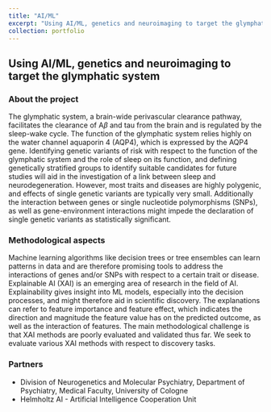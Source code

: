 ```yaml
---
title: "AI/ML"
excerpt: "Using AI/ML, genetics and neuroimaging to target the glymphatic system<br/><br/><img src='/images/The-Blind-Men-and-the-Elephant.png' height='30'> <style='color:gray;font-size:5px'> Image: Daigneault, Pierre-Marc. (2013) Methodological Innovations Online. 28. 82-89. 10.4256/mio.2013.015. </style>"
collection: portfolio
---
```

## Using AI/ML, genetics and neuroimaging to target the glymphatic system


### About the project
The glymphatic system, a brain-wide perivascular clearance pathway, facilitates the clearance of A$\beta$ and tau from the brain and is regulated by the sleep-wake cycle. The function of the glymphatic system relies highly on the water channel aquaporin 4 (AQP4), which is expressed by the AQP4 gene.
Identifying genetic variants of risk with respect to the function of the glymphatic system and the role of sleep on its function, and defining genetically stratified groups to identify suitable candidates for future studies will aid in the investigation of a link between sleep and neurodegeneration. However, most traits and diseases are highly polygenic, and effects of single genetic variants are typically very small. Additionally the interaction between genes or single nucleotide polymorphisms (SNPs), as well as gene-environment interactions might impede the declaration of single genetic variants as statistically significant.  

### Methodological aspects
Machine learning algorithms like decision trees or tree ensembles can learn patterns in data and are therefore promising tools to address the interactions of genes and/or SNPs with respect to a certain trait or disease. Explainable AI (XAI) is an emerging area of research in the field of AI. Explainability gives insight into ML models, especially into the decision processes, and might therefore aid in scientific discovery. The explanations can refer to feature importance and feature effect, which indicates the direction and magnitude the feature value has on the predicted outcome, as well as the interaction of features. The main methodological challenge is that XAI methods are poorly evaluated and validated thus far. We seek to evaluate various XAI methods with respect to discovery tasks.

### Partners
* Division of Neurogenetics and Molecular Psychiatry, Department of Psychiatry, Medical Faculty, University of Cologne
* Helmholtz AI - Artificial Intelligence Cooperation Unit 
